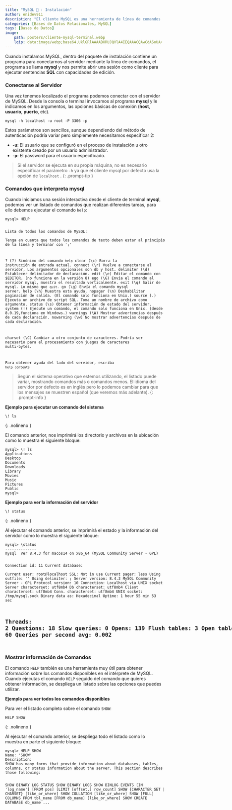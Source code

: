 ```yaml
---
title: "MySQL 🐬 : Instalación"
author: enidev911
description: "El cliente MySQL es una herramienta de línea de comandos que permite ejecutar consultas y gestionar bases de datos MySQL directamente desde la terminal."
categories: [Bases de Datos Relacionales, MySQL]
tags: [Bases de Datos]
image:
    path: posters/cliente-mysql-terminal.webp
    lqip: data:image/webp;base64,UklGRlAAAABXRUJQVlA4IEQAAACQAwCdASoUAAoAPzmIulQvKSWjMAgB4CcJZwAAW+yhwD5JxgGAAP7TFoCN38bd6SlcQ+wMcxKf2BuNM8N0BtfYfBgAAA==
---
```


Cuando instalamos MySQL, dentro del paquete de instalación contiene un programa para conectarnos al servidor mediante la línea de comandos, el programa se llama **mysql** y nos permite abrir una sesión como cliente para ejecutar sentencias **SQL** con capacidades de edición.


### **Conectarse al Servidor**

Una vez tenemos localizado el programa podemos conectar con el servidor de MySQL. Desde la consola o terminal invocamos al programa **mysql** y le indicamos en los argumentos, las opciones básicas de conexión (**host**, **usuario**, **puerto**, etc).
  
```terminal
mysql -h localhost -u root -P 3306 -p
```

Estos parámetros son sencillos, aunque dependiendo del método de autenticación podría variar pero simplemente necesitamos especificar 2:

- **-u**: El usuario que se configuró en el proceso de instalación u otro existente creado por un usuario administrador.
- **-p**: El password para el usuario especificado.

> Si el servidor se ejecuta en su propia máquina, no es necesario especificar el parámetro `-h` ya que el cliente mysql por defecto usa la opción de `localhost` .
{: .prompt-tip }


### **Comandos que interpreta mysql**

Cuando iniciamos una sesión interactiva desde el cliente de terminal **mysql**, podemos ver un listado de comandos que realizan diferentes tareas, para ello debemos ejecutar el comando `help`:

<div class="language-plaintext highlighter-rouge">
<div class="code-header">
  <span data-label-text="CMD"><i class="fas fa-code fa-fw small"></i></span>
  <span class="m-4"></span>
</div>
<div class="highlight p-2">
<code><pre style="overflow: inherit;">
<span class="hl">mysql&gt; HELP</span>

Lista de todos los comandos de MySQL:  
Tenga en cuenta que todos los comandos de texto deben estar al principio de la línea y terminar con ';'

?         (\?) Sinónimo del comando `help`
clear     (\c) Borra la instrucción de entrada actual.
connect   (\r) Vuelve a conectarse al servidor, Los argumentos opcionales son db y host.
delimiter (\d) Establecer delimitador de declaración.
edit      (\e) Editar el comando con $EDITOR. (no funciona en la versión 8)
ego       (\G) Envía el comando al servidor mysql, muestra el resultado verticalmente.
exit      (\q) Salir de mysql. Lo mismo que `quit`.
go        (\g) Envía el comando mysql server.
help      (\h) Muestra esta ayuda.
nopager   (\n) Deshabilitar paginación de salida. (El comando solo funciona en Unix.)
source    (\.) Ejecuta un archivo de script SQL. Toma un nombre de archivo como argumento.
status    (\s) Obtener información de estado del servidor.
system    (\!) Ejecute un comando, el comando solo funciona en Unix. 
               (desde 8.0.19,funciona en Windows.)
warnings  (\W) Mostrar advertencias después de cada declaración.
nowarning (\w) No mostrar advertencias después de cada declaración.

charset   (\C) Cambiar a otro conjunto de caracteres. Podría ser necesario para el procesamiento
               con juegos de caracteres multi-bytes.

Para obtener ayuda del lado del servidor, escriba `help contents`
</pre></code>
</div>
</div>

> Según el sistema operativo que estemos utilizando, el listado puede variar, mostrando comandos más o comandos menos. El idioma del servidor por defecto es en inglés pero lo podemos cambiar para que los mensajes se muestren español (que veremos más adelante).
{: .prompt-info }

**Ejemplo para ejecutar un comando del sistema**

```
\! ls
```
{: .nolineno }

El comando anterior, nos imprimirá los directorio y archivos en la ubicación como lo muestra el siguiente bloque:

<div class="language-plaintext highlighter-rouge">
<div class="code-header">
  <span data-label-text="Terminal"><i class="fas fa-code fa-fw small"></i></span>
  <span class="m-4"></span>
</div>
<div class="highlight p-2">
<code><pre style="overflow: inherit;">
<span class="hl">mysql&gt; \! ls</span>
Applications
Desktop
Documents
Downloads
Library
Movies
Music
Pictures
Public
mysql&gt;
</pre></code>
</div>
</div>


**Ejemplo para ver la información del servidor**

```
\! status
```
{: .nolineno }

Al ejecutar el comando anterior, se imprimirá el estado y la información del servidor como lo muestra el siguiente bloque:

<div class="language-plaintext highlighter-rouge">
<div class="code-header">
  <span data-label-text="Terminal"><i class="fas fa-code fa-fw small"></i></span>
  <span class="m-4"></span>
</div>
<div class="highlight p-2">
<code><pre style="overflow: inherit;">
<span class="hl">mysql&gt; \status</span>
--------------
mysql  Ver 8.4.3 for macos14 on x86_64 (MySQL Community Server - GPL)

Connection id:		11
Current database:	
Current user:		root@localhost
SSL:			Not in use
Current pager:		less
Using outfile:		''
Using delimiter:	;
Server version:		8.4.3 MySQL Community Server - GPL
Protocol version:	10
Connection:		Localhost via UNIX socket
Server characterset:	utf8mb4
Db     characterset:	utf8mb4
Client characterset:	utf8mb4
Conn.  characterset:	utf8mb4
UNIX socket:		/tmp/mysql.sock
Binary data as:		Hexadecimal
Uptime:			1 hour 55 min 53 sec

Threads: 2  Questions: 18  Slow queries: 0  Opens: 139  Flush tables: 3  Open tables: 60  Queries per second avg: 0.002
--------------
</pre></code>
</div>
</div>

### **Mostrar información de Comandos**

El comando `HELP` también es una herramienta muy útil para obtener información sobre los comandos disponibles en el intérprete de MySQL. Cuando ejecutas el comando `HELP` seguido del comando que quieres obtener información, se despliega un listado sobre las opciones que puedes utilizar.

**Ejemplo para ver todos los comandos disponibles**

Para ver el listado completo sobre el comando `SHOW`:

```
HELP SHOW
```
{: .nolineno }

Al ejecutar el comando anterior, se despliega todo el listado como lo muestra en parte el siguiente bloque:

<div class="language-plaintext highlighter-rouge">
<div class="code-header">
  <span data-label-text="Terminal"><i class="fas fa-code fa-fw small"></i></span>
  <span class="m-4"></span>
</div>
<div class="highlight p-2">
<code><pre style="overflow: inherit;">
<span class="hl">mysql&gt; HELP SHOW</span>
Name: 'SHOW'
Description:
SHOW has many forms that provide information about databases, tables,
columns, or status information about the server. This section describes
those following:

SHOW BINARY LOG STATUS
SHOW BINARY LOGS
SHOW BINLOG EVENTS [IN 'log_name'] [FROM pos] [LIMIT [offset,] row_count]
SHOW {CHARACTER SET | CHARSET} [like_or_where]
SHOW COLLATION [like_or_where]
SHOW [FULL] COLUMNS FROM tbl_name [FROM db_name] [like_or_where]
SHOW CREATE DATABASE db_name
...
</pre></code>
</div>
</div>

